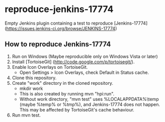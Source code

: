 reproduce-jenkins-17774
=======================

Empty Jenkins plugin containing a test to reproduce [Jenkins-17774] (https://issues.jenkins-ci.org/browse/JENKINS-17774)

How to reproduce Jenkins-17774
------------------------------

1. Run on Windows (Maybe reproducible only on Windows Vista or later)
2. Install [TortoiseGit] (http://code.google.com/p/tortoisegit/).
3. Enable Icon Overlays on TortoiseGit.
	* Open Settings > Icon Overlays, check Default in Status cache.
4. Clone this repository.
5. Create "work" directory in the cloned repository.
	* mkdir work
	* This is also created by running mvn "hpi:run".
	* Without work directory, "mvn test" uses %LOCALAPPDATA%\temp (maybe %temp% or %tmp%), and Jenkins-17774 does not happen. This may be affected by TortoiseGit's cache behaviour.
6. Run mvn test.

